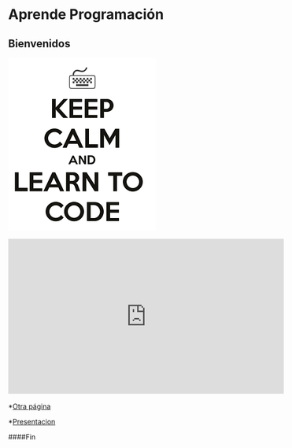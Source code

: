 # Aprende Programación

## Bienvenidos

![](./imagenes/learn-how-to-code.png)

<iframe width="560" height="315" src="https://www.youtube.com/embed/rL8X2mlNHPM" frameborder="0" allow="accelerometer; autoplay; encrypted-media; gyroscope; picture-in-picture" allowfullscreen></iframe>

*[Otra página](https://profcduquetec.github.io/Instruccional/otrapagina.md)

*[Presentacion](https://profcduquetec.github.io/Instruccional/presentacion.html)

####Fin
